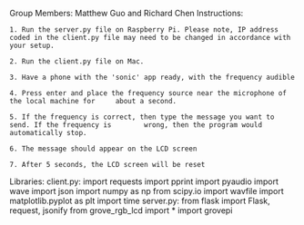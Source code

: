 Group Members: 
	Matthew Guo and Richard Chen 
Instructions:
	
	1. Run the server.py file on Raspberry Pi. Please note, IP address coded in the client.py file may need to be changed in accordance with your setup. 
	
	2. Run the client.py file on Mac.
	
	3. Have a phone with the 'sonic' app ready, with the frequency audible
	
	4. Press enter and place the frequency source near the microphone of the local machine for 	   about a second.
	
	5. If the frequency is correct, then type the message you want to send. If the frequency is 	   wrong, then the program would automatically stop.
	
	6. The message should appear on the LCD screen
	
	7. After 5 seconds, the LCD screen will be reset
Libraries: 
	client.py: 
		import requests
		import pprint
		import pyaudio
		import wave
		import json 
		import numpy as np
		from scipy.io import wavfile
		import matplotlib.pyplot as plt
		import time
	server.py:
		from flask import Flask, request, jsonify
		from grove_rgb_lcd import *
		import grovepi
